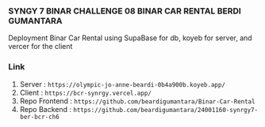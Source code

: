 ### SYNGY 7 BINAR CHALLENGE 08 BINAR CAR RENTAL BERDI GUMANTARA
Deployment Binar Car Rental using SupaBase for db, koyeb for server, and vercer for the client


### Link 
1. Server        : `https://olympic-jo-anne-beardi-0b4a900b.koyeb.app/`
2. Client        : `https://bcr-synrgy.vercel.app/`
3. Repo Frontend : `https://github.com/beardigumantara/Binar-Car-Rental`
4. Repo Backend  : `https://github.com/beardigumantara/24001160-synrgy7-ber-bcr-ch6`
